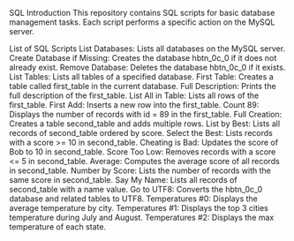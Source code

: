 SQL Introduction
This repository contains SQL scripts for basic database management tasks. Each script performs a specific action on the MySQL server.

List of SQL Scripts
List Databases: Lists all databases on the MySQL server.
Create Database if Missing: Creates the database hbtn_0c_0 if it does not already exist.
Remove Database: Deletes the database hbtn_0c_0 if it exists.
List Tables: Lists all tables of a specified database.
First Table: Creates a table called first_table in the current database.
Full Description: Prints the full description of the first_table.
List All in Table: Lists all rows of the first_table.
First Add: Inserts a new row into the first_table.
Count 89: Displays the number of records with id = 89 in the first_table.
Full Creation: Creates a table second_table and adds multiple rows.
List by Best: Lists all records of second_table ordered by score.
Select the Best: Lists records with a score >= 10 in second_table.
Cheating is Bad: Updates the score of Bob to 10 in second_table.
Score Too Low: Removes records with a score <= 5 in second_table.
Average: Computes the average score of all records in second_table.
Number by Score: Lists the number of records with the same score in second_table.
Say My Name: Lists all records of second_table with a name value.
Go to UTF8: Converts the hbtn_0c_0 database and related tables to UTF8.
Temperatures #0: Displays the average temperature by city.
Temperatures #1: Displays the top 3 cities temperature during July and August.
Temperatures #2: Displays the max temperature of each state.
